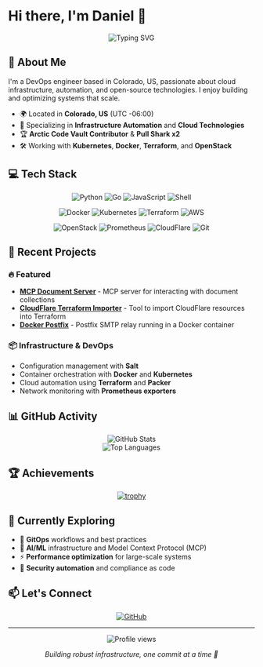 # Hi there, I'm Daniel 👋

<div align="center">
  <img src="https://readme-typing-svg.herokuapp.com?font=Fira+Code&pause=1000&color=2E9EF7&center=true&vCenter=true&width=435&lines=DevOps+Engineer;Cloud+Infrastructure+Enthusiast;Open+Source+Contributor" alt="Typing SVG" />
</div>

## 🚀 About Me

I'm a DevOps engineer based in Colorado, US, passionate about cloud infrastructure, automation, and open-source technologies. I enjoy building and optimizing systems that scale.

- 🌍 Located in **Colorado, US** (UTC -06:00)
- 🔧 Specializing in **Infrastructure Automation** and **Cloud Technologies**
- 🏆 **Arctic Code Vault Contributor** & **Pull Shark x2**
- 🛠️ Working with **Kubernetes**, **Docker**, **Terraform**, and **OpenStack**

## 💻 Tech Stack

<div align="center">

![Python](https://img.shields.io/badge/Python-3776AB?style=for-the-badge&logo=python&logoColor=white)
![Go](https://img.shields.io/badge/Go-00ADD8?style=for-the-badge&logo=go&logoColor=white)
![JavaScript](https://img.shields.io/badge/JavaScript-F7DF1E?style=for-the-badge&logo=javascript&logoColor=black)
![Shell](https://img.shields.io/badge/Shell_Script-121011?style=for-the-badge&logo=gnu-bash&logoColor=white)

![Docker](https://img.shields.io/badge/Docker-2496ED?style=for-the-badge&logo=docker&logoColor=white)
![Kubernetes](https://img.shields.io/badge/Kubernetes-326CE5?style=for-the-badge&logo=kubernetes&logoColor=white)
![Terraform](https://img.shields.io/badge/Terraform-7B42BC?style=for-the-badge&logo=terraform&logoColor=white)
![AWS](https://img.shields.io/badge/AWS-232F3E?style=for-the-badge&logo=amazon-aws&logoColor=white)

![OpenStack](https://img.shields.io/badge/OpenStack-ED1944?style=for-the-badge&logo=openstack&logoColor=white)
![Prometheus](https://img.shields.io/badge/Prometheus-E6522C?style=for-the-badge&logo=prometheus&logoColor=white)
![CloudFlare](https://img.shields.io/badge/CloudFlare-F38020?style=for-the-badge&logo=cloudflare&logoColor=white)
![Git](https://img.shields.io/badge/Git-F05032?style=for-the-badge&logo=git&logoColor=white)

</div>

## 🔨 Recent Projects

### 🔥 Featured
- **[MCP Document Server](https://github.com/danielitus/mcp-document-server)** - MCP server for interacting with document collections
- **[CloudFlare Terraform Importer](https://github.com/danielitus/cf-terraforming)** - Tool to import CloudFlare resources into Terraform
- **[Docker Postfix](https://github.com/danielitus/docker-postfix)** - Postfix SMTP relay running in a Docker container

### 📦 Infrastructure & DevOps
- Configuration management with **Salt**
- Container orchestration with **Docker** and **Kubernetes**
- Cloud automation using **Terraform** and **Packer**
- Network monitoring with **Prometheus exporters**

## 📊 GitHub Activity

<div align="center">
  <img src="https://github-readme-stats.vercel.app/api?username=danielitus&show_icons=true&theme=tokyonight&hide_border=true" alt="GitHub Stats" />
</div>

<div align="center">
  <img src="https://github-readme-stats.vercel.app/api/top-langs/?username=danielitus&layout=compact&theme=tokyonight&hide_border=true" alt="Top Languages" />
</div>

## 🏆 Achievements

<div align="center">
  
  [![trophy](https://github-profile-trophy.vercel.app/?username=danielitus&theme=tokyonight&no-frame=true&margin-w=15&column=4)](https://github.com/ryo-ma/github-profile-trophy)
  
</div>

## 🌱 Currently Exploring

- 🔄 **GitOps** workflows and best practices
- 🤖 **AI/ML** infrastructure and Model Context Protocol (MCP)
- ⚡ **Performance optimization** for large-scale systems
- 🔐 **Security automation** and compliance as code

## 📫 Let's Connect

<div align="center">
  
  [![GitHub](https://img.shields.io/badge/GitHub-100000?style=for-the-badge&logo=github&logoColor=white)](https://github.com/danielitus)
  
</div>

---

<div align="center">
  <img src="https://komarev.com/ghpvc/?username=danielitus&style=flat-square&color=blue" alt="Profile views"/>
  
  <br/>
  
  <i>Building robust infrastructure, one commit at a time 🚀</i>
</div>